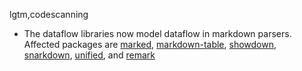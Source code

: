 lgtm,codescanning
* The dataflow libraries now model dataflow in markdown parsers.
  Affected packages are
    [marked](https://npmjs.com/package/marked), 
    [markdown-table](https://npmjs.com/package/markdown-table), 
    [showdown](https://npmjs.com/package/showdown), 
    [snarkdown](https://npmjs.com/package/snarkdown), 
    [unified](https://npmjs.com/package/unified), and
    [remark](https://npmjs.com/package/remark)
